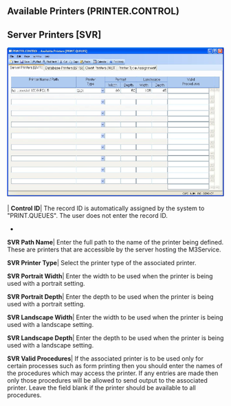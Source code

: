 ## Available Printers (PRINTER.CONTROL)
<PageHeader />

## Server Printers [SVR]

![](./PRINTER-CONTROL-1.jpg)

| **Control ID**|  The record ID is automatically assigned by the system to
"PRINT.QUEUES". The user does not enter the record ID.

-  
**SVR Path Name**|  Enter the full path to the name of the printer being
defined. These are printers that are accessible by the server hosting the
M3Service.

**SVR Printer Type**|  Select the printer type of the associated printer.

**SVR Portrait Width**|  Enter the width to be used when the printer is being
used with a portrait setting.

**SVR Portrait Depth**|  Enter the depth to be used when the printer is being
used with a portrait setting.

**SVR Landscape Width**|  Enter the width to be used when the printer is being
used with a landscape setting.

**SVR Landscape Depth**|  Enter the depth to be used when the printer is being
used with a landscape setting.

**SVR Valid Procedures**|  If the associated printer is to be used only for
certain processes such as form printing then you should enter the names of the
procedures which may access the printer. If any entries are made then only
those procedures will be allowed to send output to the associated printer.
Leave the field blank if the printer should be available to all procedures.


<badge text= "Version 8.10.57 " vertical="middle" />

<PageFooter />
